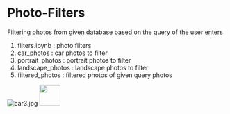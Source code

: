 # Photo-Filters
Filtering photos from given database based on the query of the user enters
1. filters.ipynb : photo filters 
2. car_photos : car photos to filter
3. portrait_photos : portrait photos to filter
4. landscape_photos : landscape photos to filter
5. filtered_photos : filtered photos of given query photos 

<img src="/onurergun316/Photo-Filters/blob/master/car_photos/car3.jpg?raw=true" alt="car3.jpg">
<img src="https://github.com/favicon.ico" width="48">
